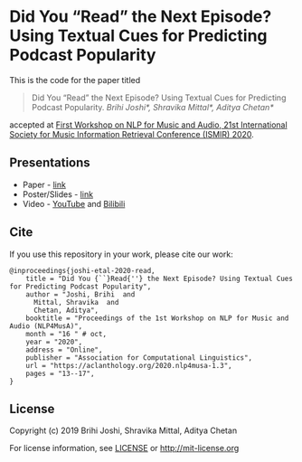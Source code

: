 # Did You “Read” the Next Episode? Using Textual Cues for Predicting Podcast Popularity

This is the code for the paper titled 

>Did You “Read” the Next Episode? Using Textual Cues for Predicting Podcast Popularity. *Brihi Joshi\*, Shravika Mittal\*, Aditya Chetan\**

accepted at [First Workshop on NLP for Music and Audio, 21st International Society for Music Information Retrieval Conference (ISMIR) 2020](https://sites.google.com/view/nlp4musa).

## Presentations

- Paper - [link](https://aclanthology.org/2020.nlp4musa-1.3/)
- Poster/Slides - [link](https://drive.google.com/file/d/1i253hj5qXooFgazL22x4r8zJBsMisPEr/view)
- Video - [YouTube](https://www.youtube.com/watch?v=4e_8meyAmnE&list=PL44xXQ2KNZ0Inxy6ZIol47RkmPWWRCTBQ&index=15) and [Bilibili](https://www.bilibili.com/video/BV1Kk4y1C7jV)

## Cite

If you use this repository in your work, please cite our work:

```
@inproceedings{joshi-etal-2020-read,
    title = "Did You {``}Read{''} the Next Episode? Using Textual Cues for Predicting Podcast Popularity",
    author = "Joshi, Brihi  and
      Mittal, Shravika  and
      Chetan, Aditya",
    booktitle = "Proceedings of the 1st Workshop on NLP for Music and Audio (NLP4MusA)",
    month = "16 " # oct,
    year = "2020",
    address = "Online",
    publisher = "Association for Computational Linguistics",
    url = "https://aclanthology.org/2020.nlp4musa-1.3",
    pages = "13--17",
}
```

## License

Copyright (c) 2019 Brihi Joshi, Shravika Mittal, Aditya Chetan

For license information, see [LICENSE](LICENSE) or http://mit-license.org
